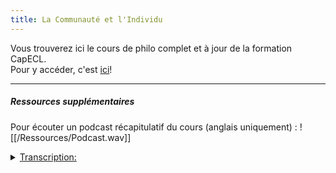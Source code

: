 ```yaml
---
title: La Communauté et l'Individu
---
```


Vous trouverez ici le cours de philo complet et à jour de la formation CapECL.<br>
Pour y accéder, c'est [ici](/Cours/Cours%20Philo.md)!

---

##### Ressources supplémentaires

Pour écouter un podcast récapitulatif du cours (anglais uniquement) :
![[/Ressources/Podcast.wav]]

<details>
  <summary><u>Transcription:</u></summary>
  <br>Speaker 0 | 00:00.068
Ever feel like you're being pulled in two directions at once? On the one hand, there's that urge to stand out, be your own person, but then there's the need to belong, to be part of something bigger. That's the tug of war between individualism and community we're diving into today. And the source material you sent philosophers, sociologists, the whole shebang gets right to the heart of it.

Speaker 1 | 00:19.033
A tension that's as old as society itself, really. Plays out everywhere, even if we don't realize it.

Speaker 0 | 00:24.255
Totally. So, to kick things off, imagine yourself back in ancient Greece, debating the meaning of life with Aristotle. He hits you with this line, man is by nature a political animal. What does that even mean in today's world?

Speaker 1 | 00:37.738
Well, Aristotle's saying humans are hardwired for connection. It's not a choice. It's in our nature to seek out others, form bonds, create societies. He even said a hand cut off from the body isn't a hand anymore, just flesh.

Speaker 0 | 00:51.822
Okay, that's a vivid image. So we're incomplete without community. Can't thrive as individuals unless we're part of something larger.

Speaker 1 | 00:58.256
Precisely. And this idea of community shaping the individual, it continues with Socrates, you know, know thyself. He wasn't advocating for like solitary introspection. Socrates believed true self knowledge comes from understanding our place within society, our roles, our responsibilities, our limitations.

Speaker 0 | 01:15.446
Not rejecting individuality then, but recognizing it exists within a larger context. We can't have one without the other.

Speaker 1 | 01:22.029
Exactly. And the Greeks had a word for when that balance gets messed up, hubris. Excessive pride, arrogance, thinking you're above the community, recipe for disaster.

Speaker 0 | 01:32.081
Makes sense. Rocking the boat too much threatens everyone. But not everyone buys into this, we're all in this together idea, right? Jump ahead a few centuries, we've got Thomas Hobbes, very different take, especially after living through a civil war.

Speaker 1 | 01:44.624
Hobbes was a bit more cynical. Saw chaos, violence, a desire for power driving everything. His state of nature life being nasty, brutish, and short still resonates, don't you think?

Speaker 0 | 01:55.567
Leak picture. So if we're all so selfish, power hungry, how do we live together without tearing each other apart?

Speaker 1 | 02:02.378
That's where the social contract comes in. Hobbes argued society isn't natural, but an agreement we make to escape that awful state of nature. Right. We trade some freedom for security, my safety for your power to rule.

Speaker 0 | 02:14.964
So even Hobbes, with his dim view of humanity, still believed in some kind of community, just built on fear, not this innate desire to connect.

Speaker 1 | 02:23.127
Exactly. For Hobbes, community was a pragmatic solution to a problem. Our own self-destructive tendencies.

Speaker 0 | 02:29.711
A bit grim, but relatable. Think about how often fear drives our decisions even today. But this isn't just ancient philosophers. This tension is something sociology tackles head on, right? And that's where Emile Durkheim comes in. Okay, so from Aristotle's political animals to Hobbes'well, kind of depressing social contract, where does Durkheim fit in? Is he team Aristotle or team Hobbes?

Speaker 1 | 02:52.287
Different league, really. Durkheim agrees society is this powerful force, but digs deeper into how it works. It's all about what he calls social facts.

Speaker 0 | 02:59.689
Social facts. Okay, I need to unpack that one. It sounds kind of intimidating.

Speaker 1 | 03:02.670
Think of it this way. Ever feel pressured to dip? Even if the service was awful. Or you're dressing a certain way because everyone else is, even if you hate it. Social facts in action.

Speaker 0 | 03:13.773
Ah, so like unwritten rules influencing us even when we don't realize it.

Speaker 1 | 03:17.714
Exactly. They exist outside us as individuals, yet they shape our beliefs. values, even our sense of self. Language is another good example. We're born into a world where language already exists, and we're forced to use its structure to be understood.

Speaker 0 | 03:32.943
So these social facts, they're like the scaffolding of society, the structure we don't always see.

Speaker 1 | 03:37.826
Precisely. And here's the curveball. Durkheim argues even our concept of individualism, individual rights, is itself a social fact.

Speaker 0 | 03:45.512
Whoa, hold on. So it's not about rejecting community, but about how community looks in the modern world.

Speaker 1 | 03:50.235
Exactly. Durkheim saw individualism not as the death of community, but as its evolution. He saw a growing moral individualism, more emphasis on individual rights, autonomy. But he worried what happens when that goes too far, when community bonds weaken too much.

Speaker 0 | 04:05.924
That's a question we're still dealing with, right? Especially with how tech has changed what community even means. Online communities, virtual ones, communities around like super niche interests. It's blurry now.

Speaker 1 | 04:18.054
Absolutely. And these diverse communities. They're enriching people, find connection in new ways, but can also lead to echo chambers, colorization.

Speaker 0 | 04:26.139
Right. If you're only around people who agree with you.

Speaker 1 | 04:28.420
Exactly. It's easy to lose sight of the bigger picture, the things that unite us as a society.

Speaker 0 | 04:34.204
It's like if all you have is a hammer, everything looks like a nail. We need different perspectives.

Speaker 1 | 04:38.886
Exactly. And that's where Durkheim's ideas are so helpful. He knew that social cohesion, shared values are essential for society to work.

Speaker 0 | 04:46.911
Without it, it's just chaos. Everyone for themselves.

Speaker 1 | 04:49.734
Exactly.

Speaker 0 | 04:50.475
Okay. So it's not about picking sides, individual versus community. It's about finding the balance where both can work. But how do we do that? How do individual rights and social responsibility? coexist?

Speaker 1 | 05:02.339
That is the question, isn't it? Easy answer. But it starts with recognizing this tension isn't a bug. It's a feature. It's human. It's what drives progress.

Speaker 0 | 05:11.264
So we embrace the tension, that push and pull, use it to make things better.

Speaker 1 | 05:15.807
Exactly. And that's what I hope people take away from this. It's not just about these big ideas. It's about applying them to your life, your communities, because how we handle this me versus we thing, that's the future of society.

Speaker 0 | 05:30.395
Well said. A lifelong balancing act, but worth it. And on that note, we'll leave everyone to ponder these big questions. Thanks for joining us.

Speaker 1 | 05:37.257
It is like a tapestry, yeah. All those threads. Individuals, choices, beliefs, woven together. And Durkheim worried what happens when those threads start to unravel.

Speaker 0 | 05:47.342
He was worried about a society where everyone's just doing their own thing. No shared purpose, no responsibility.

Speaker 1 | 05:51.923
Exactly. He called it anemy, a state of social normlessness. Individuals feel disconnected, adrift. no sense of belonging, no clear purpose. And Durkheim thought anime was more likely during big social changes, like say a pandemic or a technological revolution.

Speaker 0 | 06:07.914
Which honestly kind of describes us right now. So much new stuff all the time, information, tech, ways of living, connecting, exciting and overwhelming at the same time.

Speaker 1 | 06:18.663
Absolutely. And that's why all this individual community, it's even more relevant now, because how do we navigate this constantly changing world? A&D keeps some social glue holding us together.

Speaker 0 | 06:29.692
Right. Because what even is community these days? It used to be simple, your neighborhood, your town. But now, online communities, virtual ones, groups based on interests from all over the world. Liberating and kind of fragmenting too, isn't it?

Speaker 1 | 06:44.241
Exactly. These diverse communities, they're great. People find connection in ways they couldn't before. But it's also echo chambers, polarization. You're only around people who think like you.

Speaker 0 | 06:54.267
You lose sight of the bigger picture, the things we do share as a society.

Speaker 1 | 06:57.669
Precisely. And that's why Durkheim is so insightful. He knew. You need some social glue, shared values, otherwise chaos. Individual self-interest wins over the common good.

Speaker 0 | 07:08.076
So it's not about choosing sides, individual versus the group. It's about, what did you call it, that sweet spot?

Speaker 1 | 07:14.240
Following the balance, yeah, where both can thrive.

Speaker 0 | 07:16.261
But how do we do to do that? How can people have their individual rights and freedoms but also care about the collective?

Speaker 1 | 07:21.605
Million dollar question. No easy answers. Right. But it starts with recognizing this tension isn't a flaw. It's just part of the deal. It's what makes us human. It drives progress, new ideas.

Speaker 0 | 07:32.695
So we lean into it then, that push and pull, use it to make things better.

Speaker 1 | 07:36.758
Exactly. And that's what I hope sticks with you from all this. It's not just about understanding these ideas. It's about living them in your own life, in your own communities.

Speaker 0 | 07:45.863
Beautifully put. It's a lifelong balancing act, but worth it. And on that note, we'll leave everyone to conjure all this. And thanks for joining us for this Dump Dive, everyone. Until next time.

</details>
